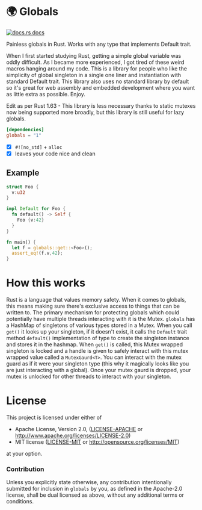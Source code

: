 # 🌍 Globals

<a href="https://docs.rs/globals"><img src="https://img.shields.io/badge/docs-latest-blue.svg?style=flat-square" alt="docs.rs docs" /></a>

Painless globals in Rust. Works with any type that implements Default trait.

When I first started studying Rust, getting a simple global variable was oddly difficult. As I became more experienced, I got tired of these weird macros hanging around my code. This is a library for people who like the simplicity of global singleton in a single one liner and instantiation with standard Default trait. This library also uses no standard library by default so it's great for web assembly and embedded development where you want as little extra as possible. Enjoy.

Edit as per Rust 1.63 - This library is less necessary thanks to static mutexes now being supported more broadly, but this library is still useful for lazy globals.

```toml
[dependencies]
globals = "1"
```
- [x] `#![no_std]` + `alloc`
- [x] leaves your code nice and clean

## Example

```rust
struct Foo {
  v:u32
}

impl Default for Foo {
  fn default() -> Self {
    Foo {v:42}
  }
}

fn main() {
  let f = globals::get::<Foo>();
  assert_eq!(f.v,42);
}
```

# How this works

Rust is a language that values memory safety. When it comes to globals, this means making sure there's exclusive access to things that can be written to. The primary mechanism for protecting globals which could potentially have multiple threads interacting with it is the Mutex. `globals` has a HashMap of singletons of various types stored in a Mutex. When you call `get()` it looks up your singleton, if it doesn't exist, it calls the `Default` trait method `default()` implementation of type to create the singleton instance and stores it in the hashmap. When `get()` is called, this Mutex wrapped singleton is locked and a handle is given to safely interact with this mutex wrapped value called a `MutexGaurd<T>`. You can interact with the mutex guard as if it were your singleton type (this why it magically looks like you are just interacting with a global). Once your mutex gaurd is dropped, your mutex is unlocked for other threads to interact with your singleton.

# License

This project is licensed under either of

 * Apache License, Version 2.0, ([LICENSE-APACHE](LICENSE-APACHE) or
   http://www.apache.org/licenses/LICENSE-2.0)
 * MIT license ([LICENSE-MIT](LICENSE-MIT) or
   http://opensource.org/licenses/MIT)

at your option.

### Contribution

Unless you explicitly state otherwise, any contribution intentionally submitted for inclusion in `globals` by you, as defined in the Apache-2.0 license, shall be dual licensed as above, without any additional terms or conditions.
